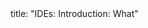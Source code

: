 <frontmatter>
title: "IDEs: Introduction: What"
</frontmatter>

<include src="index-body.md" boilerplate />
